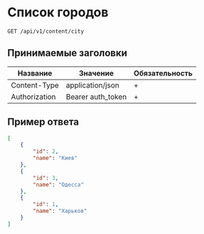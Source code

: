 Список городов
==============

`GET /api/v1/content/city`

## Принимаемые заголовки

| Название           | Значение             | Обязательность |
|--------------------|----------------------|----------------|
| Content-Type       | application/json     | +              |
| Authorization      | Bearer auth_token    | +              |


Пример ответа
-------------

```json
[
    {
        "id": 2,
        "name": "Киев"
    },
    {
        "id": 3,
        "name": "Одесса"
    },
    {
        "id": 1,
        "name": "Харьков"
    }   
]
```